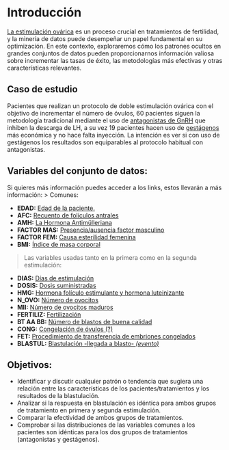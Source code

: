 # **Introducción**

[La estimulación
ovárica](https://www.reproduccionasistida.org/estimulacion-de-la-ovulacion-en-fiv/)
es un proceso crucial en tratamientos de fertilidad, y la minería de
datos puede desempeñar un papel fundamental en su optimización. En este
contexto, exploraremos cómo los patrones ocultos en grandes conjuntos de
datos pueden proporcionarnos información valiosa sobre incrementar las
tasas de éxito, las metodologías más efectivas y otras características
relevantes.

## **Caso de estudio**

Pacientes que realizan un protocolo de doble estimulación ovárica con el
objetivo de incrementar el número de óvulos, 60 pacientes siguen la
metodología tradicional mediante el uso de [antagonistas de
GnRH](https://www.reproduccionasistida.org/antagonistas-de-gnrh/) que
inhiben la descarga de LH, a su vez 19 pacientes hacen uso de
[gestágenos](https://www.institutobernabeu.com/es/foro/gestagenos-progesterona-y-derivados/)
más económica y no hace falta inyección. La intención es ver si con uso
de gestágenos los resultados son equiparables al protocolo habitual con
antagonistas.

## **Variables del conjunto de datos:**

Si quieres más información puedes acceder a los links, estos llevarán a
más información: \> Comunes:

-   **EDAD:** [Edad de la
    paciente.](https://www.ncbi.nlm.nih.gov/pmc/articles/PMC7721003/#:~:text=When%20a%20woman%20is%20younger,on%20the%20ovary%20and%20eggs.)
-   **AFC:** [Recuento de folículos
    antrales](https://www.elsevier.es/es-revista-revista-argentina-radiologia-383-articulo-recuento-foliculos-antrales-como-predictor-S0048761916301764)
-   **AMH:** [La Hormona
    Antimülleriana](https://www.reproduccionasistida.org/la-hormona-antimulleriana-amh/)
-   **FACTOR MAS:** [Presencia/ausencia factor
    masculino](https://www.elsevier.es/es-revista-medicina-familia-semergen-40-articulo-infertilidad-masculina-13089381)
-   **FACTOR FEM:** [Causa esterilidad
    femenina](https://www.mayoclinic.org/es/diseases-conditions/female-infertility/symptoms-causes/syc-20354308)
-   **BMI:** [Índice de masa
    corporal](https://www.reproduccionasistida.org/imc-embarazo/)

> Las variables usadas tanto en la primera como en la segunda
> estimulación:

-   **DIAS:** [Días de
    estimulación](https://www.reproduccionasistida.org/estimulacion-de-la-ovulacion-en-fiv/)
-   **DOSIS:** [Dosis
    suministradas](s://www.sefh.es/bibliotecavirtual/Emba/GuiaGTEIISEFHEmbarazoFebrero2022.pdf)
-   **HMG:** [Hormona folículo estimulante y hormona
    luteinizante](https://www.tuasaude.com/es/hormona-luteinizante/)
-   **N_OVO:** [Número de
    ovocitos](https://www.topdoctors.es/articulos-medicos/cuantos-ovulos-y-embriones-se-necesitan-para-conseguir-embarazo-en-ovodonacion#:~:text=Se%20necesita%20un%20n%C3%BAmero%20elevado%20de%20%C3%B3vulos%20para,se%20necesitan%2023%20%C3%B3vulos%20para%20conseguir%20un%20embarazo.)
-   **MII:** [Número de ovocitos
    maduros](https://www.reproduccionasistida.org/numero-de-ovulos-obtenido/)
-   **FERTILIZ:**
    [Fertilización](https://espanol.libretexts.org/Salud/Anatom%C3%ADa_y_Fisiolog%C3%ADa/Libro%3A_Anatom%C3%ADa_y_Fisiolog%C3%ADa_1e_(OpenStax)/Unit_6%3A_Desarrollo_Humano_y_Continuidad_de_la_Vida/28%3A_Desarrollo_y_Herencia/28.01%3A_Fertilizaci%C3%B3n)
-   **BT AA BB:** [Número de blastos de buena
    calidad](https://www.urh.es/calidad-embrionaria-que-es-un-blasto-o-blastocisto/)
-   **CONG:** [Congelación de óvulos
    (?)](https://www.nationalgeographic.es/ciencia/congelacion-ovulos-lo-que-necesitas-saber)
-   **FET:** [Procedimiento de transferencia de embriones
    congelados](https://medicinabasica.com/procedimiento-de-transferencia-de-embriones-congelados-fet)
-   **BLASTUL:** [Blastulación -llegada a blasto-
    *(evento)*](https://study.com/academy/lesson/blastulation-definition-process.html)

## **Objetivos:**

-   Identificar y discutir cualquier patrón o tendencia que sugiera una
    relación entre las características de los pacientes/tratamientos y
    los resultados de la blastulación.
-   Analizar si la respuesta en blastulación es idéntica para ambos
    grupos de tratamiento en primera y segunda estimulación.
-   Comparar la efectividad de ambos grupos de tratamientos.
-   Comprobar si las distribuciones de las variables comunes a los
    pacientes son idénticas para los dos grupos de tratamientos
    (antagonistas y gestágenos).
